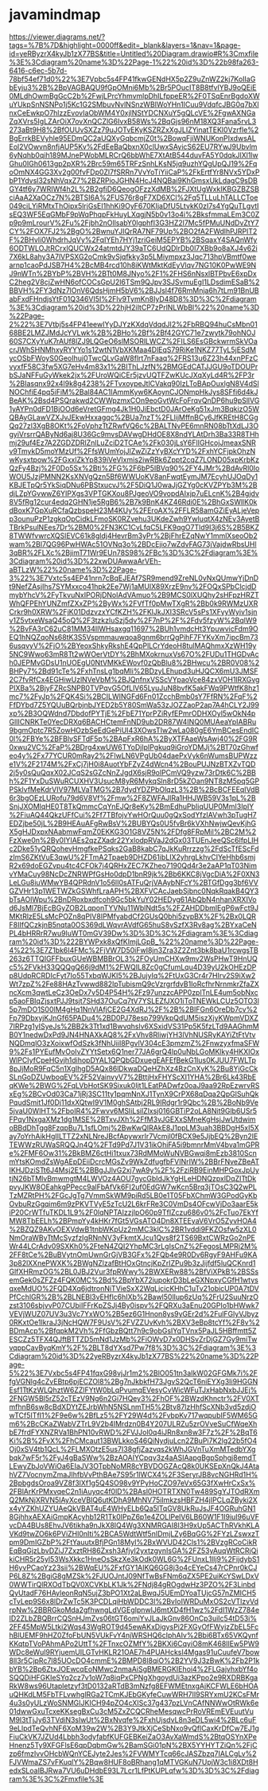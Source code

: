 # javamindmap
https://viewer.diagrams.net/?tags=%7B%7D&highlight=0000ff&edit=_blank&layers=1&nav=1&page-id=yeRByzrX4kyJb1zX77BS&title=Untitled%20Diagram.drawio#R%3Cmxfile%3E%3Cdiagram%20name%3D%22Page-1%22%20id%3D%22b98fa263-6416-c6ec-5b7d-78bf54ef71d0%22%3E7Vpbc5s4FP41fkwGENdHX5p2Z9uZnWZ2kj7KoIIaGbEyju3%2B%2BpVAGBAQU9fGpOMni6Mb%2Br5POucIT8B8tfvIYBJ9oQEiE0MLdhOwmBgGcC2b%2FwjLPrcYhmvmlpDhILfppeER%2F0TSqEnrBgdoXWuYUkpSnNSNPo1j5Kc1G2SMbuvNvlNSnzWBIWoYHn1ICuu9VdqfcJBG0q7bXlnxCeEwkpO7hlzzEvovIaObWM4Y0xjlNStYDCNXuY5gQLcVE%2FgwAXNGaZqXVrs5IgLZArOiX7ovXnQCZlG6IvxB58Ws%2BqGjs96nM18XQ3Fana5rvL3273aBt9H8%2BfOUUvSXZz79uJOTvEKyKSZRZxXgJLIZYinatTEKl0Vzrfle%2BgErrkBEVyhle95EDmQC2aUQXyGqbcmjZ0t%2BowqFjiWNUKonPIxdwsALEol2VOwvn8nfjAUP5Kv%2FdEeBaQbxnX0clUwxSAyicS62EU7RYwJ9Ubvlm6yNqhb0qih189MJnePWobMLRCrQ6bbWhE7XtAtB544duvFA5Y0dqkJlXl1lwGhu0IGh0613gp2pXR%2Brc59m65TRFzSnhLKsN5jq9uzhYQgUpQJ19%2FqoOmNX4GG3Xv2g00fvFDp0Zl7fSRRn7VvYoTiYiiCaP%2FkErtfYr8NVx5YDxPbP1Ydvsl32sNhVqxZ7%2BZRPioJGHN4HcJ4NQBai9KhGmsxUkLdagC9sDBGY4tf6y7WRIWf4h2L%2B2gfiD6QeogOFzzXdMB%2FJXtUgWxkIKBGZBZSBciAaA2XaOCz7N%2BTSI6A%2FUS76r8gF7XD6XCl%2Fq5TLLuLhTALLCToe049ciLYiRMtxThOipx5lrjGsEI1hhKi9OyF670KIjaDfU5LtvkK0zI7s4YgQuTLgvtIsEQ3WF5EqGMbF9pWqPhqpFkHuyLXqgjN5b0v13o4i%2BksfmmaLEm3C0Zp9p9mLrourV%2Fu%2Fjbh2nOllsabY0lgphfI3G3HZ2l7Mc5fPMuUNdDvZtY7CY%2FOX7FJ2%2BgO%2BwnuYJIQrRA7NF79Up%2BO2fA2FWdlhPJRPlT2F%2BHvIi0WhdrhJqVy%2FqIYEh7HYj1zriGeiM5EPYB%2BSqaxY4SAQnWfy6ODTWLOJtRCrxIQUCWx24atmtdJY39aTC6UdQDlrDb0l7XBb9o8aXJ4v62i7X6kL8ahy3A7lVPSXG2oCmk9vSjqfkky3p5LMiympxz3Jqc713hpVBmtf0wearnp1caoPdJSB7H4%2BcMB4rcd10h8iKWtMktKdEyVlqv7NG10K0PwWE9NJ9nWTn%2BYbP%2BVH%2BTt0M8JNyo%2F1%2FHS6nNsxlBTPbvE6xpDxC2heg2V8cjZwHN6ofCOCsGpU2l6TSm9QJpv3SJSvmuEgI1LDsdimESaB%2BBVH%2FY3dNz7lOnV6QdsHjmH5bV6%2BJJsl4f76RmMnja6h7tLm91BnUBabFxdFHndjsYtF01Q346VI5I%2Flv9TymKn8IyD48D8%3D%3C%2Fdiagram%3E%3Cdiagram%20id%3D%22hjH2iItCP7zPrlNLWbBl%22%20name%3D%22Page-2%22%3E7Vtbj5s4FP41eewIYyDJYzKXdqVdqdJI2%2FbRBQ94huCsMbn0168BE2LMZJMdJcYVLwk%2B%2BHo%2Bf%2Bf42GYC71e7zwytk79ohNOJ60S7CXyYuK7rAUf8lZJ9LQGeO6slMSORlLWCZ%2FILS6EsGBckwrmSkVOacrJWhSHNMhxyRYYYo1s12wtN1VbXKMaa4DlEqS79RiKe1NKZ77TyL5jESdMycOSbFWoyS0GeoIhuj0TwcQLvGaW8flrt7nFaaq%2FRS13u6Z23h44xnPFzCvyxfF58C3fw5XG7eHv4m83x1%2BIThLJzfN%2BMGEdCATJJGU9oTDOUPrbSJaNFFuGyWkek2jx%2FUroWQiCEr5jzvUQTFZwKUcJXqXyLd4R%2FP3r%2BIasqnx92x4l9k8g4238%2FTvxoypeJtlCVakq90IzLToBApOuxlgN8V4dSlNOChfiE4pq5iFiM%2Bal84AC1IAmmKyw6KAoynCJONmpHkJys8SFfi6d4kJBeAK%2Bsd4PSQrakwd2CWWpzmxCOn9eoGvtWcFoFrqvQnDP6hu9pSllVG1yAYPn0dFD1BjOOd6eVretGFmg4Jk1H0JiEbctD0JArOeKg51xJm3BqkizO5WQBAyGLawVZXJvJEkwHxxagqc%2BUa7nzT%2FLlijMffnBCy6JfKREtH8CGgQq27zl3XgB8OKt%2FoVphzTtZRwfVQ6c%2BALTNvPE6mnRN08bTtXdLJ3OgyiVrsrrQAByNd6aj8U36Gc9mvsDAVwgDHdOE8X8ndYLAtDrh3Ba33R8THhmj29uf4Ez7A2ZGDZDRlZnlLuZciD2TCAe%2Fk030jLsY6FlIGHcojJmeaxSNRv9TmykD5moYMzUf%2FfsWUmYojJlZwZiZzYyBXcYYD%2FxhYCFjpkOhzNwKysxtpow%2FGxxlZkYp839iVeVIxmis2iwRBk6Zppt2cqZ7LOND05xpKrbKzQzFy4Bzj%2F0Do5Sx%2Bti%2FG%2F6bP5IBVq90%2FY4JMr%2BdAvRl0IoWOU5JzjPMNN2KsXNVgQzn5Bf6WWUoKV8anFwqtEymJM7EcyhUJOqDy1KBJETpQr5YkSiqDNu6PBStxucvJ%2F5DiQ1J0waJjGZYg0cKVZPYb3M%2BdjLZpYGvwwZ6YIPXgs3VPTGKXou8PJgeoVO9vopdAIxjp7uELcnK%2B4gjdv8V5fRg12cur4edq2GHN1je5RgB6%2B7k9BnK4KZ46Rdi0E%2BhGxSWllK0kdBoxK7GpXuRCfaQzbspeH23M4KUy%2FEroAX%2FFLR58amGZiEyALjeVepp3ounuPzP1zgkqOpCidkLFmoSK0RZvehu3UKdeZwh9YwIuqtX4zNEv3AyetBTBrkPsulNEes7Dr%2BM0%2FN3KC1CvLfqC5LFK9qgO7Tld9I3j6S%2B5BKZ8TWWfvwrcXQSlEVC61k8gldj4HevrBm3yPr%2BjFhrEZqNwY1mmlXseoOb2wam%2Bl7QG96PwHWAc51OVNq3o%2BDcEjio7wZdvFAG73jVajdwRbsUHl3qBR%2FLXc%2BjimT71Wr9EUn78S98%2FBc%3D%3C%2Fdiagram%3E%3Cdiagram%20id%3D%22xwDUAwwaArVEh-aBTLzW%22%20name%3D%22Page-3%22%3E7Vxtc5s4EP41nrn7cBqEJEAf7SR9mend9ZreNL0vNxQUmwYjDnDt9NefZAsjIhs7SYMxxco41hpk2Ee7Wj1aMUIX89XrzE9nv%2FOQxSPbClcjdDmybYhcV%2FyTkvuNxIPORjDNolAdVAmuo%2B9MCS0lXUQhy2sHFpzHRZTWhQFPEhYUNZmfZXxZP%2ByWx%2FVfTf0pMwTXgR%2Bb0k9RWMzUXRCrkr9h0XRW%2FjK01DdzvzxYCfKZH%2FKlJkJXI3SRcV5sPs1XFyyWyiv1sjnv1Z5vtxeWsaQ45oQ%2F3tzkzluSzj5dv%2F7nP%2F%2Fdv5fzyW%2BqlW9%2BvFA3rC62uC81MM34IlWHsaxgq11697%2BUh1vmdcHt3YpuwvicFdm9OEQ1hNQZqoNs68tK3S5Vspmmauwqoa8gnm6brrQgPihF7FYKvXm7ipcBm736usqvyV%2FjO%2BYeoxShkyRkshE4QpPlLCrYdeoH8tulMAQhmxXzWH19y5NC9Wwo63mR8Tt2wWOerVtDY%2BhMXokrnuxVs67O%2FUDu1THGDvAch0JEPMvGDsU1nUOEgU0NtVMKkEWovf0zQbBlu8%2BHwcu%2BR0V08%2BHPy7%2Bd91cTe%2FxhTnsLg1bqMIi%2BDzyLEhupd3uHJQCX6mU3JMSF2C7fvRfCx4EGHiwUzlNVeVbM%2BJQnfnxVSScVYpaoVce84zxVOH1lRXGvgPIXBa%2BjyFZRcSNPB0TVPqvG5OfLlV65LyuJuN8bvfK5akFWq9PWtfK8hz1mc7%2FyJp%2FQK4Si%2BCILWINGFd6Fn01ZcchBmb0sY7FfRN%2FqF%2FfDYbd7Z5YQUuBQrbjnbJYED2b5Y80SmWa53zJOZZaoP2ap7A4hCLY2J99xp%2B3OQWdnd7DbdofPYTjE%2FbE71YprPZiRyfEPmrODHXOyl5wOkN4pGlIICNRKTe0YecDRXq6BACHCtemFnND9ub2DR87W4INQ0MUAeaYpIABRu9bgmOptc7R5ZowHOzbSeEdGePiUI43XOwsTIw2wLa080gE6YmBCesEndIC0l%2FBYe%2BFBlvSFTdF5p%2BApFxR6hA%2ByXTFAaeWsAwj40%2FG9R0xwu2VC%2FaP%2BDrg4xwUW6TYoDjlpIPgkuq9iGroYDMJj%2BT70zGhwfeo4y%2Fx77YCUR0mRay2%2FlwLN6VPgUb04daePxVyk6nWumsBUPWzze1V%2F2174M%2FxCj7jH0i8AuotYbFZyZ4dWcn4%2BouPUJNzBTXZvTQD2j5y0sQuQqxX02JCqS2sGZcNnZJgdX6sjR9olPCmVQ9yzw73rDtk6C%2BBh%2F1YxDuSWuRCUXHV3UsucM8yR6MykqSln8rD5kZOan9NT8zM5pq5GPPSklvfMeKdrVIV97MLVaTMG%2B7dydYDZPbOlqzL3%2B%2BcBCFEEqIVdB6r3bgOEzLURofu79d6V8Vf%2Fmw%2F8ZWFAJlRa1HHJWB59V3s1pL%2BSnjJXOMlqHE0T8TkQmmcCqYnEJQr8eKy%2BmEdhuPbIiqUUP0MmI3IpIY%2FiuAQ44QkzUFfCui%2Ff7TBfojvYwHOrQuu0gQxSodYfzIAVwh3pTugH7EDZjbe50jL%2B9HEAuAFgRwBsV%2BUBYQs0U5fvBr6kVXhNwjwQevKjhGX5gHJDxpxNAabmwFqmZ0EKKG3O1G8VZ5N%2FDfg8FRpMil%2BC2M%2FzXwe0n%2By0IYIAEs2qzZXadr22YxlodpRVaJ2dGx03TUEnJeeQSc6lfpLIHc2Dke51yQRQohevHmgfkePSqks2GaB8kabC7qJkKuRrrzzg%2FdScTfEScFdzImS6ZKtVuE3qwU%2FTmA2Tpaeb9DHZD61ibLIX2yhrgLkhvCIYeHhb6smjR2x69doEGZvpu4tc4CFOk7j4QRHxZEC7KZheo7190Qd4r3e2aAP1qT03NimvYMaCuy98NcDcZNRWPfGsHo0dpD1bnR9jk%2Bb6KKC8jVgcDiA%2F0XN3LeLGu8iuWMwYB4QPRdnV1o56lI0sATFuQrjVAAybNFcY%2BTGfDgg3bf6VVGZVHr13p1WETWZkGSWhfLraAPH%2BXFVCAcJaebSjbnc0NqkRqakB4QY3bTsAOlWpu%2BnDRoxbxdfcoh9Gc5bkYuY02HEDyg61AbQbN4nhanXRXIVod6JsMl7BjEcBGyZOB2LqponTYVNu11WblNdt5s%2FZAHDDbmlEgP6wFct9JMKtRlzE5LsMcPOZn8qPIV8IPMfyabdCf2GUsQ0bhi5zvpBX%2F%2Bx0LQRF8IIfQCzkjnB5nqta0OS369dLWqvrAVdfG65huS8vSzfX3Rv8ag%2BYxaCeNPL4bHRRrR7wu9luWT0mGV39Dw%3D%3D%3C%2Fdiagram%3E%3Cdiagram%20id%3D%222BYWPxk8xQfKImjLGpB_%22%20name%3D%22Page-4%22%3E7Z1bk6I4FMc%2FjVW7D50iFwI8jn3Zra3Z2Znt3bk8baU1rcwgsTB263z6TTQIGFFbuxGUeWBMBBrOL3%2FOyUmCHXw9mv2WsPHwT9HnUQc5%2FVkH33QQQgQ66j9dM1%2FWQIL8Zc0gCfumLqu4D39yU2kOHEzDPp8UdpRCRDIcFyt7Io55TxbqWJKI5%2BJujyIq%2FtUxG3Cr4r7HIrv2S9iXw2Wt7zpZ%2Fe88HAzTvwwd882IpTubismQ9cVzrgrfdvB1IoRcfhrNrnmkrZfaZXncXcm3qwtLeCz3OeDx7v5D4P54H%2Fz97unzzcAPP0zplTnLE4um5obNxcp5aoFBIqZjsxtPJJ9tsjt7SHd37OuCq7tV7YSLEZfJXO1iToTNEWkLCUz5OTO3l5p7mDO1S00lM4gHq1NnVlAfjCE2G4XdRJ%2F%2B%2BIFGn6OreDb7cv%2Fp79DbxyjKJnGf65PADu4%2BD0PJ78esp799VkpQdUM5iszXjyKWpmVDXZ7IRPzg1yISyeJs%2BB2k3Tt1xd1Bwvqhslv6XSxidVS31Pp5K5fzLTd9AAGhmMB0Y1nedwDxPd9JN4HNAXkAQ8%2FxVhv8RliwjYH3lVhNUSRyKAYiZtFtVtvNQDmqlO3zXoixwfOdSzk3fNhUiiI8PgvlV304cE3pmzmZ%2FnwzyxfmaSFW9%2Fs1PYEufMvOoIvZYYtSetx6Q1ner77JA6grQ4lp0uNbLGoMKlky4HKXIOxWlPCIyfCpeHGvjh1dihopDYAL1QPQbGDxuegEAFEfBekG1lus0KJUU7FWLTp8pJjMoR9FqC5n1XgIhgD5AQx86lDkwaDQeHZhXz4BzCnXyK%2Bu8YjGcCkSLnGoDZUwboqEV%2F52VainvyV7%2BttjHxFHYScXI1YHA%2Br6Lk43RbEqKWe%2BWG%2FqLVbHotSK9Sixuk0Ijt1LEatPADwfz0oaJ9aa92RpEzwrvRSxEg%2BCvOd03Ca71jRj3SC11ty1pqmNnXJ1TynX9CrPX68qDqa2QpGlSuhQkPqudSmit1Jf0Dj11dxXQtwI9V1M0ghSAtbj2RL9IRdgr1r9Qbc%2B%2BoNb9Ve5jvaU0WlHT%2FboIR4%2Fwvv6MSIiLsilZlxsj016GBTiP2oLA8Nit9Glb6USr5FPqy1NxgaXMz1dg1MSE%2BTxvJXh%2FfM3vJGEXxSMneKgHsjJwUtdwimoBBdDhTgg8FzqpBu7L1sfLOmj%2BwKwQIRAkE8J1ppLM3uah3BBDgH5xI5Xay7oYrhAikHgIILTTZ2xNLNreJBcfApywxrIr7Vcmjl0fBCX9e5JjbEQ%2Byn2IETEWWzRUWaSRQQJn4Q%2FTd9Pd7J1V31ikOhiFA5i9bmnrMmV4bva1mGPRe%2FMF6Ow31%2BkBMZ6ctHi1txux73RdMMoWuNVBGwqi8mEzb3810ScnmYtsKOmdZsWgAEpDEiiDcrcMGsZv9WkZdfugfbFVINrIW%2BBrFNveZBeATIKHJDziSTt6J4Msj2E%2BBgJJlvG2xj7wA9y%2F%2FziRB9EinMHPGoxJpUytjN26bTMlvBmwmgtM4LWVOz4AOU7gycGbIdJkYgHLeHDNQzpxlDqZITtDkpvyJKW8OEahkgPPecc9alFbAfVk6FI2uf0EdGW7wKcn5Brq3jTOsC3Q2wPLTzMZRtPH%2FGcJgTg7VmmSkWM9piRd5LB0e1T05FbXChmW3GPodGyKbOvbuRzGgqim6m9zPKVTVyE5zTcU2L6krFRe3C0VmDs4OFcwVjDo3aarE5kiP20CrWTfuTKDL1L9%2F0lqNPTAIzzjIpO60p9TfIZczu686v0%2FcTuo7EkYfMW8TbEELh%2BPmpYy4kHKr7fGt5VGsATO4Dn8XTEEyaV6VrO5ZyvHOA4%2BZQZ9AKvOEXVdwB1tnbWKpUz2mMC3klC%2BR1vddi9FKZOsfw5zXL0NmOraWByTtMcSyzfzIgRNnNV3yFkmtXJcu1Qvs8f2TS69BxtCWRzGo2nPEWr44LCrAdv09SXKh0%2FteN4ZQI2YhpMC3rLgIsCnZ%2FegosLMPRj2M%2FF8tCe%2BuBVytnOmUwnGrGjVB3GFx%2FQb4e9R0Dv6RgyF9AHFu9KA3p82lXXnePWXK%2BWgNZlzafBtHOxGtncjKpZrIZPu9b3zJijfdf5luQCKnrd1GlfXHRmzOG%2BL0JBJ2Vur3fpRWwy%2BWXERw88%2BfViXPkB%2BSSsemGek0sZFZz4FQK0MC%2Bd%2BpYbX72iupokrD3bLeGXNpxyCGfH1wtysqxeMdUO%2FQD4Xq6jdtronNiTVieSxX2WqLjcicKHhC1uTv21obicUP0A7tDVPfCchlGR%2B%2BLNEBl3vEHflc6hIXb%2Bawl50lIup6zUq%2FrU2SuuNrzOzst3106sbjvvP07CUbiIFFrKpZSJj4By0ispv%2FQRXu3aEnu20GPIo1bHWwk7VEVjWUZ07UV3u3Vc7YxWO%2B5ez6G1Hnon8ys9yGEr2d%2FulFGlyVJbyz0RKxtOe1IkraJ3jNcHQW7F9UsV%2FVZZUvKvh%2BXV3eBp8tcYf%2F8v%2BDmAcp%2BfqpkM2Vh%2FfGbzBQtt7h9c9obGsIYqTVnx5PaJL5HBffmtt5ZESCZz5TFX4QJftBTTZD5mNd1JzMb%2FiOWvD7x0DHSvZrDjGZ7Gy9miTwvqppCavByqKmY%2F%2BLT8dYXsd7Pw7f8%3D%3C%2Fdiagram%3E%3Cdiagram%20id%3D%22yeRByzrX4kyJb1zX77BS%22%20name%3D%22Page-5%22%3E7Vxbc5s4FP41fqxG98vjJr1m2%2BlO051tn3aIkW02GFGMk7i%2FfgVGNlg4cZvEBtp6pjECZOl8%2Bg7nJkbkfH73JgvS2QcT6niEYXg3Ii9HGGNEsf1TtKzWLQhztW6ZZlFYtW0bLqPvumqEVesyCvWicWFuTJxHabNxbJJEj%2FNGW5Bl5rZ52cTEzV9Ng6n2Gi7HQey3%2FhOF%2BWzdKhnctr%2FV0XTmfhnB6sw8cBdXDYtZEJrbWhN5NSLnmTH5%2Btv87lzHhfScXNb3vd5zdjOwTCf5ITfI1%2F9e6w%2BfLz5%2FY29W4d%2FvbpKv717wqpubIF5WM65Gm6%2BcCKaZWabVZTrL9V2b4IMrdzn0B4Y207ULRZu5zrOVveSuCfWqeXhbE7frdFYXNZRVa1BhPN10vRWD%2FVJJol0q4iJRn8xn8w3F7z%2F%2BqT6Ki%2B%2FvX%2FhCMcaut13BWLkkoS46QiNydjuLcn2ZBuPi7K2lg22b5fO4Oj0xSV4tb1QcL%2FLMXOtzE5us7I38gfjZazvqs2kWhJGVnTuXmMTedbYXgbqk7wF5r%2FyJ4gBaSWw%2BzAOAIYCpqv3z4aASIAapgBgpSphgj8emdTLEwyZbJoVWiOa6EIaJV3OTpbNoMR8cYBVDOGZAcQ8k0UKSEpXnQkJ4AtahVZ7VocnymZmaJIhfbVvPthBAe7S95r1lWCX4%2F3SeryrJB8vcNGHRd1H%2BpbgdsOroa9VZ8f3lXf1g5Q4SO98v9YPyHoCZO97eVx65G3fXwHrCxSx%2FBlArKrPMxvqeC2n1iAuyqc4f0lD%2BAsl0HOTRTXN0Tw489SgYJTOdRXmQ2MkNjXRVN5IAyXceVBIQ6utKDhA9MhNV75iImkzsHBFZH4jIPCLqZByki2Xx4yYZKhUZYUAeQkVBAT4uE4WHyELb6Qa5lTqGV8UkRuJsJF4OGRuhGN18GjhhxAEXAiGmpKAcyhb12R1Tk0IPpZ6p1e4ZOLIPelV6LB60W1F1I9iuI96uVFvcDA4BUs8EhvJV6tikha9nJkX8IQ4Wg3XNMRGAI8I3H9xUp5ACThRVkhKLAVKd9twZO6k6PViZHl0nIti%2BCA5WdtWtf5nIDmjLZy6BqGG%2FYzLZswxzTpm9DmIGZbP%2FtYauutxBfjPGn18MyI%2BxWVUD42Cls1%2BVzgRCoCikREqBqGjzLbvDZiJ7ZxztRH86Zxsh3AfjyI2yxtzgynIsGA%2FZ53yAuqWtRCRjQikiCHR5r25yl53WsXkkc1HneOsSkzXe3kOdk0WL6G%2FUnxL1llj9%2FijdybS1H6yvPCaoYz23sii%2BWqEU%2FxfGY1AIKQ6GG8j3o4cEYeCs47rCPnr0kCJP6L8Z%2BgiG8gMZSk%2FJUOJntJ09NfTwBsFNm6qZX5PE2uiKcYSwLDxV0WWTirQlRXOdTbQV0XCVKbLK1Jk%2FNdj84gROgdwHz3PZO%2F3LinbdQyUtadF76HAyleonRqN5ujZ3bPO1Xt2aLBwqJ5UEmDYoaTUjcG57nZMICH5cTvLep9S6x8lDrZwTc5K3PCDLqiHbWDDC3l%2BvIoIWRDuMxOS2cVTlzvVdrpNw%2BBRGkoMda2gfhwngLdVGEgIpnwlJ6mtXD4fH1wz%2FdI1WzZ784eID2ZLbZBQBrrCQSnHJmZvs06tGT6omiYvJLaJkGnv86OnCp3uiIc54tD53i%2FF45MpW5Ltki2Wqs43WgROT9d45ewAKxDigysPi2FXGyOfFWvjzZbEL5FchBlUEMF9hHZ0ZfoFbUN5VUkFvY4njWRSHQ6cIphAIv%2Bbi6BTx65VKQynfKKqtpTVoPAhmAPo2UttT%2FTnxcOZMfY%2BKXi6CqyiO8mK468IlEw5PW9WDc8eWul9RYjuemUILGTvHKLR21OAE7h4PUAHcksI4Mgas91uCuufeV7bow8ll3r5CjpRc7l85UOcDO4cmmE%2BMPD8l8qiO%2B2YV9J3zBwK%2Fb2P1kbYB%2Bp6ZtxJOEwcqEoNMwc2nmaAiSgBMERGKIEhoi4%2FLGajvhxbYf4oSQQDiHFGKIeSYq2cz7v1oW7q8iqPxCPNgXhgoydUi3azKPpo2e9RXDRBKgaRkW8ws96Utapletzyf3tD0132aRTdB3mNzfg8EFWMEtnxgAjKCFWLE6bHOAuQHKdLM5FbTFLvwhglRGa2TCmKJEbGKyfeCuwWRH7II9SRYxmU2KCsFMr4u3s0yULzWoSNMGIJKICH94pZO4cXISc37g437pzLVnCAfNNWwOtRWk6e01dwwGxuTcxeKKsegBxCu3cM5ZxZCQCRheMesqwcPrRoVREmEVEuutVuM9I3tTjJy63TVdiN3slwUt%2BxNvqfe%2FxhUjsdvL8n3eDL5wi4%2BLc6uF9eLlpdTeQvhNF6XoM39w2W%2B3Y9JtkXjCeSbNxo9vQflCaxKrDfCw7EJ1gFiuCkVK7JZUd4Lbbh3odyfabfKUFGEBKeiZaO3AvXaWmdS%2BtqOSYnXPeHnenz5Ty9XFGFlsE6qpDqbmGw%2BamSGi01pN%2BX5YYHYTZiQn%2FjCzp6fmzIvvOHcbWQnYCEJyte2Jes%2FVWMYTcq66cJASZbzq7IALCgLv%2FJVWmaZS7vFKuqlY%2Bqw8HUF8oBRhang1qMTVGKuN7UpjW3c1i8XDt8HedxSLoaIBJRwa7VU6uDHdbE93L7Lcr1LfPtKUPLqfw%3D%3D%3C%2Fdiagram%3E%3C%2Fmxfile%3E
